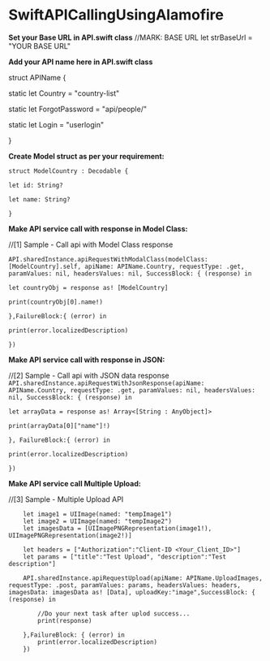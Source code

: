 # SwiftAPICallingUsingAlamofire


**Set your Base URL in API.swift class**
//MARK: BASE URL
let strBaseUrl = "YOUR BASE URL"


**Add your API name here in API.swift class**

struct APIName {

static let Country = "country-list"

static let ForgotPassword = "api/people/"

static let Login = "userlogin"

}


**Create Model struct as per your requirement:**

`struct ModelCountry : Decodable {`

`let id: String?`

`let name: String?`

`}`

**Make API service call with response in Model Class:**

//[1] Sample - Call api with Model Class response

`API.sharedInstance.apiRequestWithModalClass(modelClass: [ModelCountry].self, apiName: APIName.Country, requestType: .get, paramValues: nil, headersValues: nil, SuccessBlock: { (response) in`


`let countryObj = response as! [ModelCountry]`

`print(countryObj[0].name!)`


`},FailureBlock:{ (error) in`

`print(error.localizedDescription)`

`})`


**Make API service call with response in JSON:**

//[2] Sample - Call api with JSON data response
`API.sharedInstance.apiRequestWithJsonResponse(apiName: APIName.Country, requestType: .get, paramValues: nil, headersValues: nil, SuccessBlock: { (response) in`

`let arrayData = response as! Array<[String : AnyObject]>`

`print(arrayData[0]["name"]!)`

`}, FailureBlock:{ (error) in`

`print(error.localizedDescription)`

`})`

**Make API service call Multiple Upload:**

//[3] Sample - Multiple Upload API
        
        let image1 = UIImage(named: "tempImage1")
        let image2 = UIImage(named: "tempImage2")
        let imagesData = [UIImagePNGRepresentation(image1!), UIImagePNGRepresentation(image2!)]
        
        let headers = ["Authorization":"Client-ID <Your_Client_ID>"]
        let params = ["title":"Test Upload", "description":"Test description"]
        
        API.sharedInstance.apiRequestUpload(apiName: APIName.UploadImages, requestType: .post, paramValues: params, headersValues: headers, imagesData: imagesData as! [Data], uploadKey:"image",SuccessBlock: { (response) in
            
            //Do your next task after uplod success...
            print(response)
            
        },FailureBlock: { (error) in
            print(error.localizedDescription)
        })
